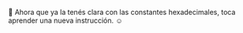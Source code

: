 :tada: Ahora que ya la tenés clara con las constantes hexadecimales, toca aprender una nueva instrucción. :relaxed: